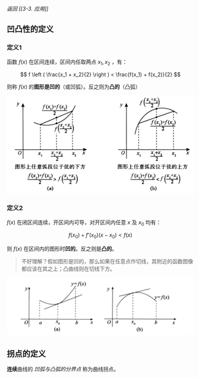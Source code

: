 *返回 [[3-3. 应用]]*

## 凹凸性的定义

### 定义1

函数 $f(x)$ 在区间连续，区间内任取两点 $x_1, x_2$ ，有：

$$
f \left ( \frac{x_1 + x_2}{2} \right ) < \frac{f(x_1) + f(x_2)}{2}
$$

则称 $f(x)$ 的**图形是凹的**（或凹弧）。反之则为**凸的**（凸弧）

![aotu1](/assets/aotu1.jpg)

### 定义2

$f(x)$ 在闭区间连续，开区间内可导，对开区间内任意 $x$ 及 $x_0$ 均有：

$$
f(x_0)+f’(x_0)(x-x_0) < f(x)
$$

则 $f(x)$ 在区间内的图形时**凹的**。反之则是**凸的**。

> 不好理解？假如图形是凹的，那么如果在任意点作切线，其附近的函数图像都应该在其之上；凸曲线则在切线下方。

![aotu2](/assets/aotu2.jpg)

## 拐点的定义

**连续**曲线的 *凹弧与凸弧的分界点* 称为曲线拐点。